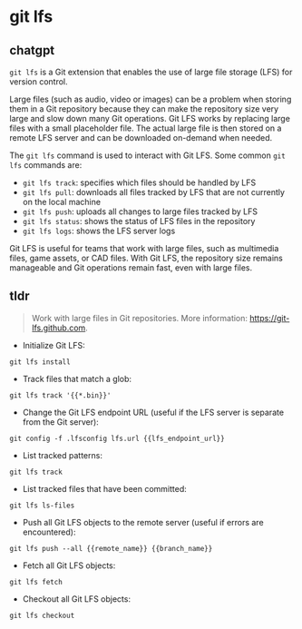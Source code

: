 # git lfs 
## chatgpt 
`git lfs` is a Git extension that enables the use of large file storage (LFS) for version control. 

Large files (such as audio, video or images) can be a problem when storing them in a Git repository because they can make the repository size very large and slow down many Git operations. Git LFS works by replacing large files with a small placeholder file. The actual large file is then stored on a remote LFS server and can be downloaded on-demand when needed.

The `git lfs` command is used to interact with Git LFS. Some common `git lfs` commands are:

- `git lfs track`: specifies which files should be handled by LFS
- `git lfs pull`: downloads all files tracked by LFS that are not currently on the local machine
- `git lfs push`: uploads all changes to large files tracked by LFS
- `git lfs status`: shows the status of LFS files in the repository
- `git lfs logs`: shows the LFS server logs

Git LFS is useful for teams that work with large files, such as multimedia files, game assets, or CAD files. With Git LFS, the repository size remains manageable and Git operations remain fast, even with large files. 

## tldr 
 
> Work with large files in Git repositories.
> More information: <https://git-lfs.github.com>.

- Initialize Git LFS:

`git lfs install`

- Track files that match a glob:

`git lfs track '{{*.bin}}'`

- Change the Git LFS endpoint URL (useful if the LFS server is separate from the Git server):

`git config -f .lfsconfig lfs.url {{lfs_endpoint_url}}`

- List tracked patterns:

`git lfs track`

- List tracked files that have been committed:

`git lfs ls-files`

- Push all Git LFS objects to the remote server (useful if errors are encountered):

`git lfs push --all {{remote_name}} {{branch_name}}`

- Fetch all Git LFS objects:

`git lfs fetch`

- Checkout all Git LFS objects:

`git lfs checkout`

